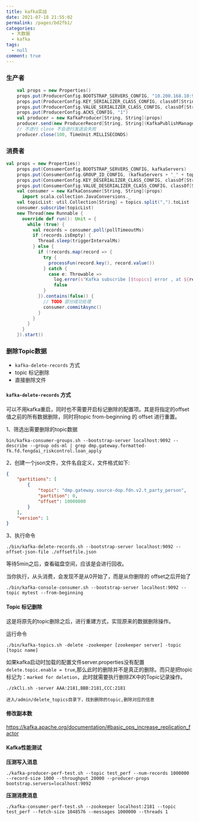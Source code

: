 ```yaml
---
title: kafka实战
date: 2021-07-18 21:55:02
permalink: /pages/bd2fb1/
categories: 
  - 大数据
  - kafka
tags: 
  - null
comment: true
---
```

### 生产者

```scala
    val props = new Properties()
    props.put(ProducerConfig.BOOTSTRAP_SERVERS_CONFIG, "10.200.168.10:9092")
    props.put(ProducerConfig.KEY_SERIALIZER_CLASS_CONFIG, classOf[StringSerializer].getName)
    props.put(ProducerConfig.VALUE_SERIALIZER_CLASS_CONFIG, classOf[StringSerializer].getName)
    props.put(ProducerConfig.ACKS_CONFIG, "1")
    val producer = new KafkaProducer[String, String](props)
    producer.send(new ProducerRecord[String, String](KafkaPublishManager.TIMER_TOPIC, cate, JsonHelper.toJsonString(buildMessage(cate, key, value, System.currentTimeMillis() + execMs))))
    // 不进行 close 不会进行发送会失败
    producer.close(100, TimeUnit.MILLISECONDS)
```

### 消费者

```scala
val props = new Properties()
    props.put(ConsumerConfig.BOOTSTRAP_SERVERS_CONFIG, kafkaServers)
    props.put(ConsumerConfig.GROUP_ID_CONFIG, (kafkaServers + "_" + topics).hashCode + "")
    props.put(ConsumerConfig.KEY_DESERIALIZER_CLASS_CONFIG, classOf[StringDeserializer].getName)
    props.put(ConsumerConfig.VALUE_DESERIALIZER_CLASS_CONFIG, classOf[StringDeserializer].getName)
    val consumer = new KafkaConsumer[String, String](props)
      import scala.collection.JavaConversions._
    val topicList: util.Collection[String] = topics.split(",").toList
    consumer.subscribe(topicList)
    new Thread(new Runnable {
      override def run(): Unit = {
        while (true) {
          val records = consumer.poll(pollTimeoutMs)
          if (records.isEmpty) {
            Thread.sleep(triggerIntervalMs)
          } else {
            if (!records.map(record => {
              try {
                processFun(record.key(), record.value())
              } catch {
                case e: Throwable =>
                  log.error(s"Kafka subscribe [$topics] error , at ${record.value()}", e)
                  false
              }
            }).contains(false)) {
              // TODO 部分成功处理
              consumer.commitAsync()
            }
          }
        }
      }
    }).start()
```

### 删除Topic数据

- `kafka-delete-records` 方式
- topic 标记删除
- 直接删除文件

#### `kafka-delete-records` 方式

可以不用kafka重启，同时也不需要开启标记删除的配置项。其是将指定的offset值之前的所有数据删除，同时将topic from-beginning 的 offset 进行重置。

1、筛选出需要删除的topic数据

```shell
bin/kafka-consumer-groups.sh --bootstrap-server localhost:9092 --describe --group ods-ml | grep dmp.gateway.formatted-fk.fd.fengdai_riskcontrol.loan_apply
```

2、创建一个json文件，文件名自定义，文件格式如下:

```json
{
    "partitions": [
        {
            "topic": "dmp.gateway.source-dop.fdn.v2.t_party_person",
            "partition": 0,
            "offset": 10000000
        }
    ],
    "version": 1
}
```
3、执行命令

```shell
./bin/kafka-delete-records.sh --bootstrap-server localhost:9092 --offset-json-file ./offsetfile.json
```

等待5min之后，查看磁盘空间，应该是会进行回收。

当你执行，从头消费，会发现不是从0开始了，而是从你删除的 offset之后开始了

```
./bin/kafka-console-consumer.sh --bootstrap-server localhost:9092 --topic mytest --from-beginning
```
#### Topic 标记删除

这是将原先的topic删除之后，进行重建方式，实现原来的数据删除操作。

运行命令

```
./bin/kafka-topics.sh -delete -zookeeper [zookeeper server] -topic [topic name]
```
如果kafka启动时加载的配置文件server.properties没有配置 `delete.topic.enable = true`,那么此时的删除并不是真正的删除。而只是把topic标记为：`marked for deletion`，此时就需要执行删除ZK中的Topic记录操作。

```
./zkCli.sh -server AAA:2181,BBB:2181,CCC:2181

进入/admin/delete_topics目录下，找到删除的topic,删除对应的信息
```
#### 修改副本数

https://kafka.apache.org/documentation/#basic_ops_increase_replication_factor

#### Kafka性能测试

**压测写入消息**
```
./kafka-producer-perf-test.sh --topic test_perf --num-records 1000000 --record-size 1000 --throughput 20000 --producer-props bootstrap.servers=localhost:9092
```

**压测消费消息**
```
./kafka-consumer-perf-test.sh --zookeeper localhost:2181 --topic test_perf --fetch-size 1048576 --messages 1000000 --threads 1
```